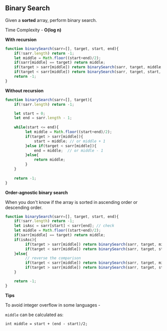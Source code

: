 ## Binary Search

Given a **sorted** array, perform binary search.

Time Complexity - **O(log n)**


**With recursion**

```javascript
function binarySearch(sarr=[], target, start, end){
    if(!sarr.length) return -1;
    let middle = Math.floor((start+end)/2);
    if(sarr[middle] == target) return middle;
    if(target > sarr[middle]) return binarySearch(sarr, target, middle, end); // or middle + 1
    if(target < sarr[middle]) return binarySearch(sarr, target, start, middle); // or middle - 1
    return -1;
}
```

**Without recursion**

```javascript
function binarySearch(sarr=[], target){
    if(!sarr.length) return -1;

    let start = 0;
    let end = sarr.length - 1;
 
    while(start <= end){
         let middle = Math.floor((start+end)/2);
         if(target > sarr[middle]){ 
             start = middle; // or middle + 1
         }else if(target < sarr[middle]){
             end = middle;  // or middle - 1
         }else{
             return middle;
         }
    }
   
    return -1;
}
```

**Order-agnostic binary search**

When you don't know if the array is sorted in ascending order or descending order.

```javascript
function binarySearch(sarr=[], target, start, end){
    if(!sarr.length) return -1;
    let isAsc = sarr[start] < sarr[end]; // check
    let middle = Math.floor((start+end)/2);
    if(sarr[middle] == target) return middle;
    if(isAsc){
         if(target > sarr[middle]) return binarySearch(sarr, target, middle, end); // or middle + 1
         if(target < sarr[middle]) return binarySearch(sarr, target, start, middle); // or middle - 1
    }else{
         // reverse the comparison
         if(target < sarr[middle]) return binarySearch(sarr, target, middle, end); // or middle + 1
         if(target > sarr[middle]) return binarySearch(sarr, target, start, middle); // or middle - 1
    }

    return -1;
}
```


**Tips**

To avoid integer overflow in some languages - 

`middle` can be calculated as:
```
int middle = start + (end - start)/2;
```
